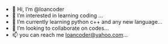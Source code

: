 - 👋 Hi, I’m @loancoder
- 👀 I’m interested in learning coding ...
- 🌱 I’m currently learning python c++ and any new language...
- 💞️ I’m looking to collaborate on codes...
- 📫 you can reach me loancoder@yahoo.com...

<!---
loancoder/loancoder is a ✨ special ✨ repository because its `README.md` (this file) appears on your GitHub profile.
You can click the Preview link to take a look at your changes.
--->
